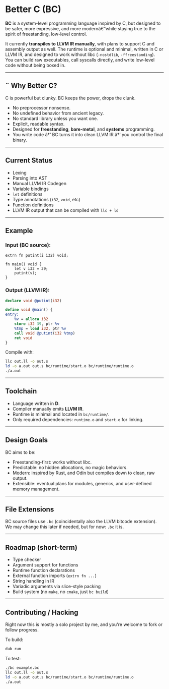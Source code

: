 # Better C (BC)

**BC** is a system-level programming language inspired by C, but designed to be safer, more expressive, and more modernâ€”while staying true to the spirit of freestanding, low-level control.

It currently **transpiles to LLVM IR manually**, with plans to support C and assembly output as well. The runtime is optional and minimal, written in C or LLVM IR, and designed to work without libc (`-nostdlib`, `-ffreestanding`). You can build raw executables, call syscalls directly, and write low-level code without being boxed in.

---

## ¨ Why Better C?

C is powerful but clunky. BC keeps the power, drops the clunk.

- No preprocessor nonsense.
- No undefined behavior from ancient legacy.
- No standard library unless you want one.
- Explicit, readable syntax.
- Designed for **freestanding**, **bare-metal**, and **systems** programming.
- You write code â†’ BC turns it into clean LLVM IR â†’ you control the final binary.

---

##  Current Status

- Lexing  
- Parsing into AST  
- Manual LLVM IR Codegen  
- Variable bindings
- `let` definitions  
- Type annotations (`i32`, `void`, etc)  
- Function definitions  
- LLVM IR output that can be compiled with `llc + ld`

---

## Example

### Input (BC source):
```bc
extrn fn putint(i i32) void;

fn main() void {
    let v i32 = 39;
    putint(v);
}
```

### Output (LLVM IR):
```llvm
declare void @putint(i32)

define void @main() {
entry:
    %v = alloca i32
    store i32 39, ptr %v
    %tmp = load i32, ptr %v
    call void @putint(i32 %tmp)
    ret void
}
```

Compile with:
```sh
llc out.ll -o out.s
ld -o a.out out.s bc/runtime/start.o bc/runtime/runtime.o
./a.out
```

---

## Toolchain

- Language written in **D**.
- Compiler manually emits **LLVM IR**.
- Runtime is minimal and located in `bc/runtime/`.
- Only required dependencies: `runtime.o` and `start.o` for linking.

---

## Design Goals

BC aims to be:

- Freestanding-first: works without libc.
- Predictable: no hidden allocations, no magic behaviors.
- Modern: inspired by Rust, and Odin but compiles down to clean, raw output.
- Extensible: eventual plans for modules, generics, and user-defined memory management.

---

## File Extensions

BC source files use `.bc` (coincidentally also the LLVM bitcode extension).  
We may change this later if needed, but for now: `.bc` it is.

---

## Roadmap (short-term)

- Type checker
- Argument support for functions
- Runtime function declarations
- External function imports (`extrn fn ...`)
- String handling in IR
- Variadic arguments via slice-style packing
- Build system (no `make`, no `cmake`, just `bc build`)

---

## Contributing / Hacking

Right now this is mostly a solo project by me, and you're welcome to fork or follow progress.

To build:
```sh
dub run
```

To test:
```sh
./bc example.bc
llc out.ll -o out.s
ld -o a.out out.s bc/runtime/start.o bc/runtime/runtime.o
./a.out
```

